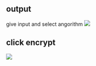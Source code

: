 ## output
give input and select angorithm
<img src="https://github.com/amansetu03/Network-Security/assets/106844274/c8ff67f4-832e-40d1-ad0d-e690d26165e1"><br>
## click encrypt
<img src="https://github.com/amansetu03/Network-Security/assets/106844274/b6c383db-438d-485d-bab6-39216cb63a51">
